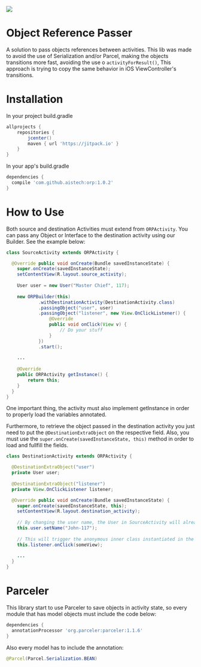 [![](https://jitpack.io/v/aistech/orp.svg)](https://jitpack.io/#aistech/orp)

Object Reference Passer
=======================

A solution to pass objects references between activities. This lib was made to avoid the use of Serialization and/or Parcel, making the objects transitions more fast, avoiding the use o `activityForResult()`, This approach is trying to copy the same behavior in iOS ViewController's transitions.

Installation
============

In your project build.gradle

```groovy
allprojects {
    repositories {
        jcenter()
        maven { url 'https://jitpack.io' }
    }
}
```

In your app's build.gradle

```groovy
dependencies {
  compile 'com.github.aistech:orp:1.0.2'
}
```

How to Use
==========


Both source and destination Activities must extend from `ORPActivity`. You can pass any Object or Interface to the destination activity using our Builder. See the example below:


```java
class SourceActivity extends ORPActivity {

  @Override public void onCreate(Bundle savedInstanceState) {
    super.onCreate(savedInstanceState);
    setContentView(R.layout.source_activity);
    
    User user = new User("Master Chief", 117);
    
    new ORPBuilder(this)
            .withDestinationActivity(DestinationActivity.class)
            .passingObject("user", user)
            .passingObject("listener", new View.OnClickListener() {
                @Override
                public void onClick(View v) {
                    // Do your stuff
                }
            })
            .start();
    
    ...
    
    @Override
    public ORPActivity getInstance() {
        return this;
    }
  }
}
```
One important thing, the activity must also implement getInstance in order to properly load the variables annotated.

Furthermore, to retrieve the object passed in the destination activity you just need to put the `@DestinationExtraObject` on the respective field. 
Also, you must use the `super.onCreate(savedInstanceState, this)` method in order to load and fullfill the fields.


```java
class DestinationActivity extends ORPActivity {

  @DestinationExtraObject("user")
  private User user;
  
  @DestinationExtraObject("listener")
  private View.OnClickListener listener;

  @Override public void onCreate(Bundle savedInstanceState) {
    super.onCreate(savedInstanceState, this);
    setContentView(R.layout.destination_activity);
    
    // By changing the user name, the User in SourceActivity will already get the changes.
    this.user.setName("John-117");
    
    // This will trigger the anonymous inner class instantiated in the SourceActivity
    this.listener.onClick(someView);
    
    ...
  }
}
```

Parceler 
==========

This library start to use Parceler to save objects in activity state, so every module that has model objects must include the code below:

```groovy
dependencies {
  annotationProcessor 'org.parceler:parceler:1.1.6'
}
```

Also every model has to include the annotation: 

```java 
@Parcel(Parcel.Serialization.BEAN)
```
